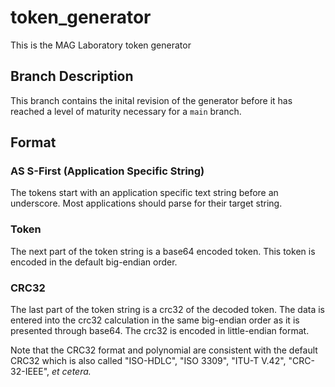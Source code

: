 # token_generator

This is the MAG Laboratory token generator

## Branch Description
This branch contains the inital revision of the generator before it has reached
a level of maturity necessary for a `main` branch.

## Format
### AS S-First (Application Specific String)
The tokens start with an application specific text string before an underscore.
Most applications should parse for their target string.

### Token
The next part of the token string is a base64 encoded token.  This token is
encoded in the default big-endian order.

### CRC32
The last part of the token string is a crc32 of the decoded token.  The data
is entered into the crc32 calculation in the same big-endian order as it is
presented through base64.  The crc32 is encoded in little-endian format.

Note that the CRC32 format and polynomial are consistent with the default CRC32
which is also called "ISO-HDLC", "ISO 3309", "ITU-T V.42", "CRC-32-IEEE",
_et cetera._
